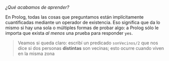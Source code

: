 _¿Qué acabamos de aprender?_

En Prolog, todas las cosas que preguntamos están implícitamente cuantificadas mediante un operador de existencia. Eso significa que da lo mismo si hay una sola o múltiples formas de probar algo: a Prolog sólo le importa que exista _al menos_ una prueba para responder `yes`. 

> Veamos si queda claro: escribí un predicado `sonVecinos/2` que nos dice si dos personas **distintas** son vecinas; esto ocurre cuando viven en la misma zona 
